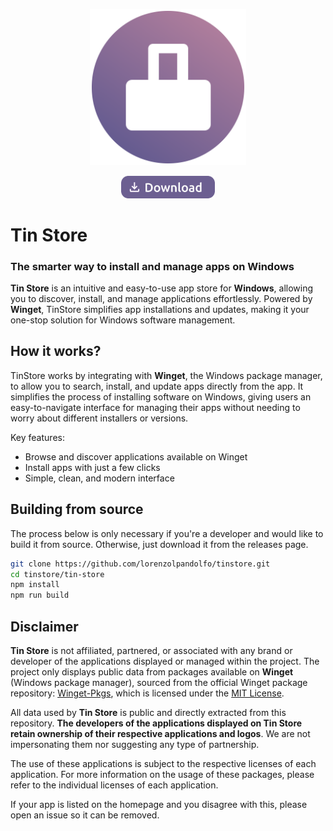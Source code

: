 
<p align="center">
    <a href="https://github.com/lorenzolpandolfo/tinstore/releases">
      <img src="./tin-store/public/assets/logo.svg" alt="" width="250"/>
    </a>
</p>
<p align="center">
    <a href="https://github.com/lorenzolpandolfo/tinstore/releases">
      <img src="./tin-store/public/assets/downloadBtn.svg" alt="Download" width="150"/>
    </a>
</p>

# Tin Store  
### The smarter way to install and manage apps on Windows  

**Tin Store** is an intuitive and easy-to-use app store for **Windows**, allowing you to discover, install, and manage applications effortlessly. Powered by **Winget**, TinStore simplifies app installations and updates, making it your one-stop solution for Windows software management.


## How it works?

TinStore works by integrating with **Winget**, the Windows package manager, to allow you to search, install, and update apps directly from the app. It simplifies the process of installing software on Windows, giving users an easy-to-navigate interface for managing their apps without needing to worry about different installers or versions.

Key features:
- Browse and discover applications available on Winget
- Install apps with just a few clicks
- Simple, clean, and modern interface

## Building from source
The process below is only necessary if you're a developer and would like to build it from source. Otherwise, just download it from the releases page.
   ```bash
   git clone https://github.com/lorenzolpandolfo/tinstore.git
   cd tinstore/tin-store
   npm install
   npm run build
   ```

## Disclaimer
**Tin Store** is not affiliated, partnered, or associated with any brand or developer of the applications displayed or managed within the project. The project only displays public data from packages available on **Winget** (Windows package manager), sourced from the official Winget package repository: [Winget-Pkgs](https://github.com/microsoft/winget-pkgs), which is licensed under the [MIT License](https://opensource.org/licenses/MIT).

All data used by **Tin Store** is public and directly extracted from this repository. **The developers of the applications displayed on Tin Store retain ownership of their respective applications and logos**. We are not impersonating them nor suggesting any type of partnership.

The use of these applications is subject to the respective licenses of each application. For more information on the usage of these packages, please refer to the individual licenses of each application.

If your app is listed on the homepage and you disagree with this, please open an issue so it can be removed.